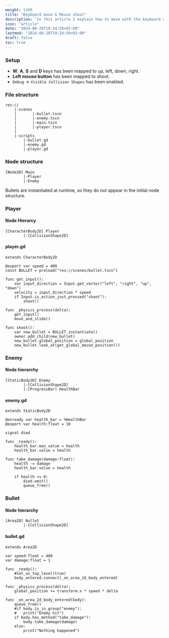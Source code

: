 ```yaml
---
weight: 5100
title: "Keyboard move & Mouse shoot"
description: "In this article I explain how to move with the keyboard and point and shoot with the mouse"
icon: "article"
date: "2024-08-28T19:24:58+02:00"
lastmod: "2024-08-28T19:24:58+02:00"
draft: false
toc: true
---
```


### Setup
- **W**, **A**, **S** and **D** keys has been mapped to up, left, down, right.
- **Left mouse button** has been mapped to shoot.
- `Debug` -> `Visible Collision Shapes` has been enabled.

### File structure
```
res://
    |-scenes
    |	    |-bullet.tscn
    |	    |-enemy.tscn
    |	    |-main.tscn
    |	    |-player.tscn
    |
    |-scripts
	    |-bullet.gd
	    |-enemy.gd
	    |-player.gd
```

### Node structure
```
[Node2D] Main
		|-Player
		|-Enemy
```
Bullets are instantiated at runtime, so they do not appear in the initial node structure.


### Player

#### Node Hierarcy
```
[CharacterBody2D] Player
		|-[CollisionShape2D]
```
#### player.gd
```gdscript
extends CharacterBody2D

@export var speed = 400
const BULLET = preload("res://scenes/bullet.tscn")

func get_input():
	var input_direction = Input.get_vector("left", "right", "up", "down")
	velocity = input_direction * speed
	if Input.is_action_just_pressed("shoot"):
		shoot()
		
func _physics_process(delta):
	get_input()
	move_and_slide()

func shoot():
	var new_bullet = BULLET.instantiate()
	owner.add_child(new_bullet)
	new_bullet.global_position = global_position
	new_bullet.look_at(get_global_mouse_position())
```


### Enemy

#### Node hierarchy

```
[StaticBody2D] Enemy
		|-[CollisionShape2D]
		|-[ProgressBar] HealthBar
```

#### enemy.gd
```gdscript
extends StaticBody2D

@onready var health_bar = %HealthBar
@export var health:float = 10

signal died

func _ready():
	health_bar.max_value = health
	health_bar.value = health

func take_damage(damage:float):
	health -= damage
	health_bar.value = health
	
	if health <= 0:
		died.emit()
		queue_free()
```


### Bullet

#### Node hierarchy
```
[Area2D] Bullet
		|-[CollisionShape2D]
```

#### bullet.gd
```gdscript
extends Area2D

var speed:float = 400
var damage:float = 1

func _ready():
	#set_as_top_level(true)
	body_entered.connect(_on_area_2d_body_entered)
	
func _physics_process(delta):
	global_position += transform.x * speed * delta

func _on_area_2d_body_entered(body):
	queue_free()
	#if body.is_in_group("enemy"):
	#	print("Enemy hit")
	if body.has_method("take_damage"):
		body.take_damage(damage)
	else:
		print("Nothing happened")
```


